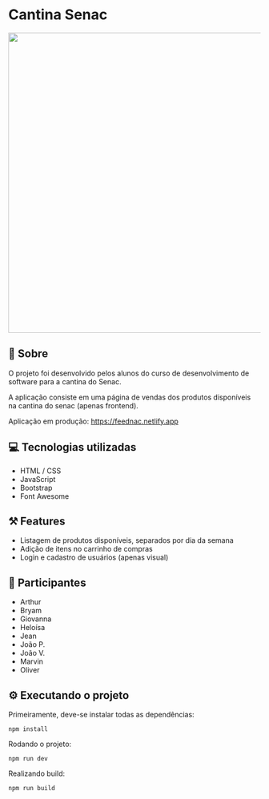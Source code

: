 # Cantina Senac

<img src="https://github.com/oliver-zyn/projeto-cantina/assets/89222905/fee67b8b-25f1-4d78-8ff5-22125bc02789" width="600" />

## 📖 Sobre

O projeto foi desenvolvido pelos alunos do curso de desenvolvimento de software para a cantina do Senac.

A aplicação consiste em uma página de vendas dos produtos disponíveis na cantina do senac (apenas frontend).

Aplicação em produção: https://feednac.netlify.app

## 💻 Tecnologias utilizadas

- HTML / CSS
- JavaScript
- Bootstrap
- Font Awesome

## ⚒️ Features

- Listagem de produtos disponíveis, separados por dia da semana
- Adição de itens no carrinho de compras
- Login e cadastro de usuários (apenas visual)

## 🙂 Participantes

- Arthur
- Bryam
- Giovanna
- Heloísa
- Jean
- João P.
- João V.
- Marvin
- Oliver

## ⚙️ Executando o projeto

Primeiramente, deve-se instalar todas as dependências:
```
npm install
```

Rodando o projeto:
```
npm run dev
```
Realizando build:
```
npm run build
```
